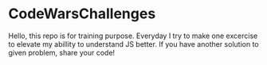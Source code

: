 # CodeWarsChallenges
Hello, this repo is for training purpose.
Everyday I try to make one excercise to elevate my abillity to understand JS better.
If you have another solution to given problem, share your code!

